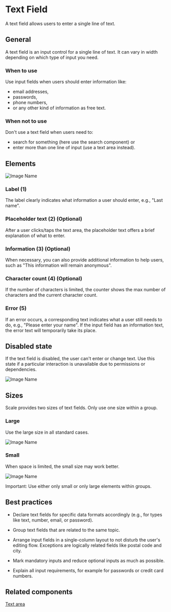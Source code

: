 # Text Field

A text field allows users to enter a single line of text.

## General

A text field is an input control for a single line of text. It can vary in width depending on which type of input you need.

### When to use

Use input fields when users should enter information like:

* email addresses,
* passwords,
* phone numbers,
* or any other kind of information as free text.

### When not to use

Don't use a text field when users need to:

* search for something (here use the search component) or
* enter more than one line of input (use a text area instead).

## Elements

![Image Name](assets/3_components/text-input/input-field-elements.png)

### Label (1)

The label clearly indicates what information a user should enter, e.g., "Last name".

### Placeholder text (2) (Optional)

After a user clicks/taps the text area, the placeholder text offers a brief explanation of what to enter.

### Information (3) (Optional)

When necessary, you can also provide additional information to help users, such as "This information will remain anonymous".

### Character count (4) (Optional)

If the number of characters is limited, the counter shows the max number of characters and the current character count.

### Error (5)

If an error occurs, a corresponding text indicates what a user still needs to do, e.g., "Please enter your name".  If the input field has an information text, the error text will temporarily take its place.

## Disabled state

If the text field is disabled, the user can't enter or change text. Use this state if a particular interaction is unavailable due to permissions or dependencies.

![Image Name](assets/3_components/text-input/input_disabled.png)

## Sizes

Scale provides two sizes of text fields. Only use one size within a group.

### Large

Use the large size in all standard cases.

![Image Name](assets/3_components/text-input/input-field-large.png)

### Small

When space is limited, the small size may work better.

![Image Name](assets/3_components/text-input/input-field-small.png)

Important: Use either only small or only large elements within groups.

## Best practices

* Declare text fields for specific data formats accordingly (e.g., for types like text, number, email, or password).

* Group text fields that are related to the same topic.

* Arrange input fields in a single-column layout to not disturb the user's editing flow. Exceptions are logically related fields like postal code and city.

* Mark mandatory inputs and reduce optional inputs as much as possible.

* Explain all input requirements, for example for passwords or credit card numbers.

## Related components

<a href="../?path=/usage/components-text-area--standard">Text area</a>
